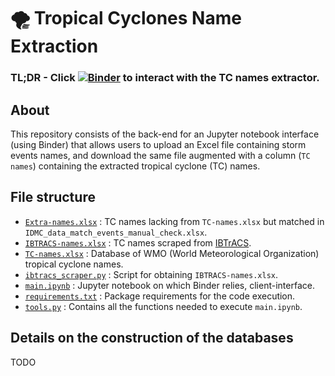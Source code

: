 # :tornado: Tropical Cyclones Name Extraction

### TL;DR - Click [![Binder](https://mybinder.org/badge_logo.svg)](https://mybinder.org/v2/gh/ghjuliasialelli/TropicalCyclones/main?labpath=main.ipynb) to interact with the TC names extractor.

## About

This repository consists of the back-end for an Jupyter notebook interface (using Binder) that allows users to upload an Excel file containing storm events names, and download the same file augmented with a column (`TC names`) containing the extracted tropical cyclone (TC) names. 


## File structure
- [`Extra-names.xlsx`](https://github.com/ghjuliasialelli/TropicalCyclones/blob/main/Extra-names.xlsx) : TC names lacking from `TC-names.xlsx` but matched in `IDMC_data_match_events_manual_check.xlsx`. 
- [`IBTRACS-names.xlsx`](https://github.com/ghjuliasialelli/TropicalCyclones/blob/main/IBTRACS-names.xlsx) : TC names scraped from [IBTrACS](http://ibtracs.unca.edu/). 
- [`TC-names.xlsx`](https://github.com/ghjuliasialelli/TropicalCyclones/blob/main/TC-names.xlsx) : Database of WMO (World Meteorological Organization) tropical cyclone names.
- [`ibtracs_scraper.py`](https://github.com/ghjuliasialelli/TropicalCyclones/blob/main/ibtracs_scraper.py) : Script for obtaining `IBTRACS-names.xlsx`. 
- [`main.ipynb`](https://github.com/ghjuliasialelli/TropicalCyclones/blob/main/main.ipynb) : Jupyter notebook on which Binder relies, client-interface.
- [`requirements.txt`](https://github.com/ghjuliasialelli/TropicalCyclones/blob/main/requirements.txt) : Package requirements for the code execution.
- [`tools.py`](https://github.com/ghjuliasialelli/TropicalCyclones/blob/main/tools.py) : Contains all the functions needed to execute `main.ipynb`. 


## Details on the construction of the databases

TODO
